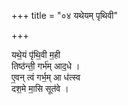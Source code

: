 +++
title = "०४ यथेयम् पृथिवी"

+++

यथे॒यं पृ॑थि॒वी म॒ही  
तिष्ठ॑न्ती॒ गर्भ॑म् आद॒धे ।  
ए॒वन् त्वं गर्भ॒म् आ ध॑त्स्व  
दश॒मे मा॒सि सूत॑वे ।
